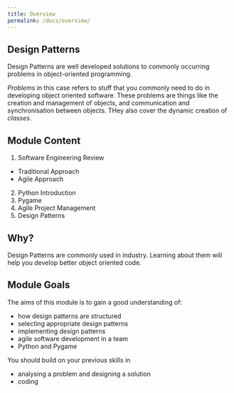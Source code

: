 ```yaml
---
title: Overview
permalink: /docs/overview/
---
```


## Design Patterns

Design Patterns are well developed solutions to commonly occurring problems in object-oriented programming.  

*Problems* in this case refers to stuff that you commonly need to do in developing object oriented software. These 
problems are things like the creation and management of objects, and communication and synchronisation between objects. THey also cover the dynamic creation of *classes*.  

## Module Content

1. Software Engineering Review
  * Traditional Approach
  * Agile Approach
2. Python Introduction
3. Pygame
4. Agile Project Management
5. Design Patterns

## Why?

Design Patterns are commonly used in industry. Learning about them will help you develop better object oriented code.

## Module Goals

The aims of this module is to gain a good understanding of:  
* how design patterns are structured  
* selecting appropriate design patterns  
* implementing design patterns
* agile software development in a team
* Python and Pygame
 
You should build on your previous skills in  
* analysing a problem and designing a solution  
* coding  